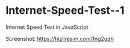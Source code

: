 # Internet-Speed-Test--1
Internet Speed Test in JavaScript

Screenshot:
https://hizliresim.com/fng2qdh
